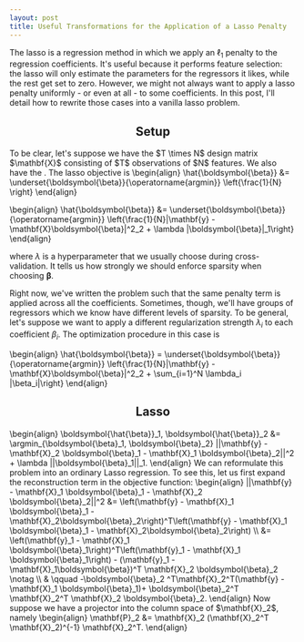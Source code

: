 ```yaml
---
layout: post
title: Useful Transformations for the Application of a Lasso Penalty
---
```


The lasso is a regression method in which we apply an $\ell_1$ penalty to the regression coefficients. It's useful because it performs feature selection: the lasso will only estimate the parameters for the regressors it likes, while the rest get set to zero. However, we might not always want to apply a lasso penalty uniformly - or even at all - to some coefficients. In this post, I'll detail how to rewrite those cases into a vanilla lasso problem. 

<h2 align="center">Setup</h2>
To be clear, let's suppose we have the $T \times N$ design matrix $\mathbf{X}$ consisting of $T$ observations of $N$ features. We also have the . The lasso objective is 
\begin{align}
\hat{\boldsymbol{\beta}} &= \underset{\boldsymbol{\beta}}{\operatorname{argmin}} \left{\frac{1}{N} \right}
\end{align}

\begin{align}
\hat{\boldsymbol{\beta}} &= \underset{\boldsymbol{\beta}}{\operatorname{argmin}} \left\{\frac{1}{N}|\mathbf{y} - \mathbf{X}\boldsymbol{\beta}|^2_2 + \lambda |\boldsymbol{\beta}|_1\right\}
\end{align}

where $\lambda$ is a hyperparameter that we usually choose during cross-validation. It tells us how strongly we should enforce sparsity when choosing $\boldsymbol{\beta}$. 

Right now, we've written the problem such that the same penalty term is applied across all the coefficients. Sometimes, though, we'll have groups of regressors which we know have different levels of sparsity. To be general, let's suppose we want to apply a different regularization strength $\lambda_i$ to each coefficient $\beta_i$. The optimization procedure in this case is 

\begin{align}
\hat{\boldsymbol{\beta}} = \underset{\boldsymbol{\beta}}{\operatorname{argmin}} \left\{\frac{1}{N}|\mathbf{y} - \mathbf{X}\boldsymbol{\beta}|^2_2 + \sum_{i=1}^N \lambda_i |\beta_i|\right\}
\end{align}

<h2 align="center">Lasso</h2>
\begin{align}
		\boldsymbol{\hat{\beta}}_1, \boldsymbol{\hat{\beta}}_2 &= \argmin_{\boldsymbol{\beta}_1, \boldsymbol{\beta}_2} ||\mathbf{y} - \mathbf{X}_2 \boldsymbol{\beta}_1 - \mathbf{X}_1 \boldsymbol{\beta}_2||^2 + \lambda ||\boldsymbol{\beta}_1||_1.
\end{align}
We can reformulate this problem into an ordinary Lasso regression. To see this, let us first expand the reconstruction term in the objective function:
\begin{align}
	||\mathbf{y} - \mathbf{X}_1 \boldsymbol{\beta}_1 - \mathbf{X}_2 \boldsymbol{\beta}_2||^2 &= \left(\mathbf{y} - \mathbf{X}_1 \boldsymbol{\beta}_1 - \mathbf{X}_2\boldsymbol{\beta}_2\right)^T\left(\mathbf{y} - \mathbf{X}_1 \boldsymbol{\beta}_1 - \mathbf{X}_2\boldsymbol{\beta}_2\right) \\
	&= \left(\mathbf{y}_1 - \mathbf{X}_1 \boldsymbol{\beta}_1\right)^T\left(\mathbf{y}_1 - \mathbf{X}_1 \boldsymbol{\beta}_1\right) - (\mathbf{y}_1 - \mathbf{X}_1\boldsymbol{\beta})^T \mathbf{X}_2 \boldsymbol{\beta}_2 \notag \\
	& \qquad  -\boldsymbol{\beta}_2 ^T\mathbf{X}_2^T(\mathbf{y} - \mathbf{X}_1 \boldsymbol{\beta}_1)+ \boldsymbol{\beta}_2^T \mathbf{X}_2^T \mathbf{X}_2 \boldsymbol{\beta}_2.
\end{align}
Now suppose we have a projector into the column space of $\mathbf{X}_2$, namely 
\begin{align}
	\mathbf{P}_2 &= \mathbf{X}_2 (\mathbf{X}_2^T \mathbf{X}_2)^{-1} \mathbf{X}_2^T.
\end{align}
